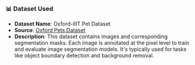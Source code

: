 ### 📊 Dataset Used

- **Dataset Name**: Oxford-IIIT Pet Dataset
- **Source**: [Oxford Pets Dataset](https://www.robots.ox.ac.uk/~vgg/data/pets/)
- **Description**: This dataset contains images and corresponding segmentation masks. Each image is annotated at the pixel level to train and evaluate image segmentation models. It's typically used for tasks like object boundary detection and background removal.

